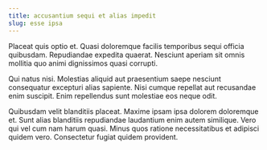 ```yaml
---
title: accusantium sequi et alias impedit
slug: esse ipsa
---
```


Placeat quis optio et. Quasi doloremque facilis temporibus sequi officia quibusdam. Repudiandae expedita quaerat. Nesciunt aperiam sit omnis mollitia quo animi dignissimos quasi corrupti.

Qui natus nisi. Molestias aliquid aut praesentium saepe nesciunt consequatur excepturi alias sapiente. Nisi cumque repellat aut recusandae enim suscipit. Enim repellendus sunt molestiae eos neque odit.

Quibusdam velit blanditiis placeat. Maxime ipsam ipsa dolorem doloremque et. Sunt alias blanditiis repudiandae laudantium enim autem similique. Vero qui vel cum nam harum quasi. Minus quos ratione necessitatibus et adipisci quidem vero. Consectetur fugiat quidem provident.
